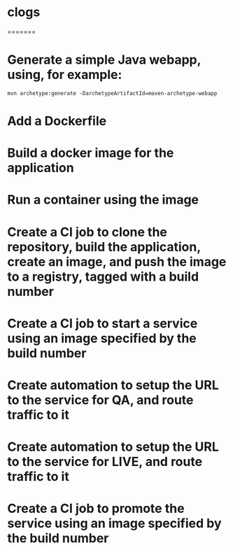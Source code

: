 # clogs
=======

# Generate a simple Java webapp, using, for example:
```mvn archetype:generate -DarchetypeArtifactId=maven-archetype-webapp```

# Add a Dockerfile
# Build a docker image for the application
# Run a container using the image
# Create a CI job to clone the repository, build the application, create an image, and push the image to a registry, tagged with a build number
# Create a CI job to start a service using an image specified by the build number
# Create automation to setup the URL to the service for QA, and route traffic to it
# Create automation to setup the URL to the service for LIVE, and route traffic to it
# Create a CI job to promote the service using an image specified by the build number
